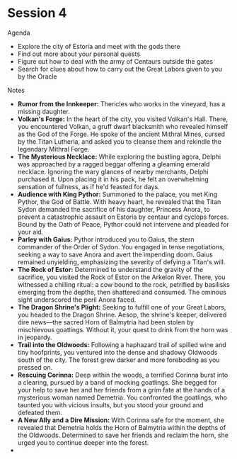 # Session 4

Agenda

* Explore the city of Estoria and meet with the gods there  
* Find out more about your personal quests  
* Figure out how to deal with the army of Centaurs outside the gates  
* Search for clues about how to carry out the Great Labors given to you by the Oracle

Notes

* **Rumor from the Innkeeper:** Thericles who works in the vineyard, has a missing daughter.  
* **Volkan's Forge:** In the heart of the city, you visited Volkan's Hall. There, you encountered Volkan, a gruff dwarf blacksmith who revealed himself as the God of the Forge. He spoke of the ancient Mithral Mines, cursed by the Titan Lutheria, and asked you to cleanse them and rekindle the legendary Mithral Forge.  
* **The Mysterious Necklace:** While exploring the bustling agora, Delphi was approached by a ragged beggar offering a gleaming emerald necklace. Ignoring the wary glances of nearby merchants, Delphi purchased it. Upon placing it in his pack, he felt an overwhelming sensation of fullness, as if he'd feasted for days.  
* **Audience with King Pythor:** Summoned to the palace, you met King Pythor, the God of Battle. With heavy heart, he revealed that the Titan Sydon demanded the sacrifice of his daughter, Princess Anora, to prevent a catastrophic assault on Estoria by centaur and cyclops forces. Bound by the Oath of Peace, Pythor could not intervene and pleaded for your aid.  
* **Parley with Gaius:** Pythor introduced you to Gaius, the stern commander of the Order of Sydon. You engaged in tense negotiations, seeking a way to save Anora and avert the impending doom. Gaius remained unyielding, emphasizing the severity of defying a Titan's will.  
* **The Rock of Estor:** Determined to understand the gravity of the sacrifice, you visited the Rock of Estor on the Arkelon River. There, you witnessed a chilling ritual: a cow bound to the rock, petrified by basilisks emerging from the depths, then shattered and consumed. The ominous sight underscored the peril Anora faced.  
* **The Dragon Shrine's Plight:** Seeking to fulfill one of your Great Labors, you headed to the Dragon Shrine. Aesop, the shrine's keeper, delivered dire news—the sacred Horn of Balmytria had been stolen by mischievous goatlings. Without it, your quest to drink from the horn was in jeopardy.  
* **Trail into the Oldwoods:** Following a haphazard trail of spilled wine and tiny hoofprints, you ventured into the dense and shadowy Oldwoods south of the city. The forest grew darker and more foreboding as you pressed on.  
* **Rescuing Corinna:** Deep within the woods, a terrified Corinna burst into a clearing, pursued by a band of mocking goatlings. She begged for your help to save her and her friends from a grim fate at the hands of a mysterious woman named Demetria. You confronted the goatlings, who taunted you with vicious insults, but you stood your ground and defeated them.  
* **A New Ally and a Dire Mission:** With Corinna safe for the moment, she revealed that Demetria holds the Horn of Balmytria within the depths of the Oldwoods. Determined to save her friends and reclaim the horn, she urged you to continue deeper into the forest.  
*
